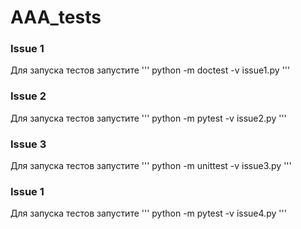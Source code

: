 # AAA_tests

### Issue 1
Для запуска тестов запустите
'''
python -m doctest -v  issue1.py
'''

### Issue 2
Для запуска тестов запустите
'''
python -m pytest -v  issue2.py
'''

### Issue 3
Для запуска тестов запустите
'''
python -m unittest -v  issue3.py
'''

### Issue 1
Для запуска тестов запустите
'''
python -m pytest -v  issue4.py
'''
